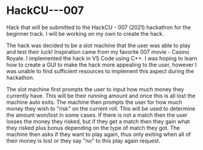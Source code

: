 # HackCU---007
Hack that will be submitted to the HackCU - 007 (2021) hackathon for the beginner track. I will be working on my own to create the hack.

The hack was decided to be a slot machine that the user was able to play and test their luck! Inspiration came from my favorite 007 movie - Casino Royale.
I implemented the hack in VS Code using C++. I was hoping to learn how to create a GUI to make the hack more appealing to the user, however I was unable to find
sufficient resources to implement this aspect during the hackathon.

The slot machine first prompts the user to input how much money they currently have. This will be their running amount and once this is all lost the machine auto exits.
The machine then prompts the user for how much money they wish to "risk" on the current roll. This will be used to determine the amount won/lost in some cases. If there is not a 
match then the user losses the money they risked, but if they get a match then they gain what they risked plus bonus depending on the type of match they got.
The machine then asks if they want to play again, thus only exiting when all of their money is lost or they say "no" to this play again request.
